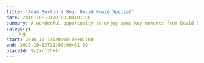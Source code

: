 ```yaml
---
title: 'Adam Buxton’s Bug: David Bowie Special'
date: 2016-10-13T20:00:00+01:00
summary: A wonderful opportunity to enjoy some key moments from David Bowie’s life and career on the big screen – and remember the indelible mark he made on our cultural landscape.
category:
  - Bug
start: 2016-10-13T20:00:00+01:00
end: 2016-10-13T22:00:00+01:00
placeId: 9c2xrj7h+fr
---
```

